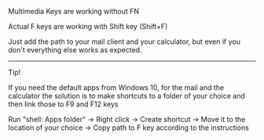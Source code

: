 Multimedia Keys are working without FN

Actual F keys are working with Shift key (Shift+F)

Just add the path to your mail client and your calculator, but even if you don't everything else works as expected.



----------------


Tip!

If you need the default apps from Windows 10, for the mail and the calculator the solution is to make shortcuts to a folder of your choice and then link those to F9 and F12 keys

Run "shell: Apps folder" -> Right click -> Create shortcut -> Move it to the location of your choice -> Copy path to F key according to the instructions
